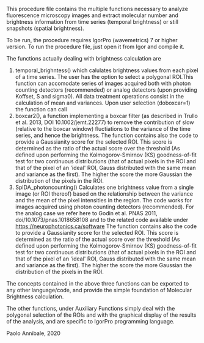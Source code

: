 This procedure file contains the multiple functions necessary to analyze 
fluorescence microscopy images and extract molecular number and brightness information from
time series (temporal brightness) or still snapshots (spatial brightness).

To be run, the procedure requires IgorPro (wavemetrics) 7 or higher version. To run the procedure file, just open it from Igor and compile it.

The functions actually dealing with brightness calculation are
1. temporal_brighntess() which calulates brightness values from each pixel of a time series. The user has the option to select
a polygonal ROI.This function can accomodate series of images acquired both with photon counting detectors (recommended) or
analog detectors (upon providing Koffset, S and sigma0). All data treatment operations consist in the calculation of mean and variances.
Upon user selection (doboxcar=1) the function can call
2. boxcar2(), a function implementing a boxcar filter (as described in Trullo et al. 2013, DOI 10.1002/jemt.22277) to remove the contribution of slow (relative to the boxcar window) 
fluctiations to the variance of the time series, and hence the brightness. 
The function contains also the code to provide a Gaussianity score for the selected ROI. This score is determined as the ratio
of the actual score over the threshold (As defined upon performing the Kolmogorov-Smirnov (KS) goodness-of-fit test for two continuous distributions
(that of actual pixels in the ROI and that of the pixel of an 'ideal' ROI, Gauss distributed with the same mean and variance as the first). The higher the score 
the more Gaussian the distribution of the pixels in the ROI.
3. SpIDA_photoncounting() Calculates one brightness value from a single image (or ROI thereof) based on the relationship between the variance
and the mean of the pixel intensities in the region. The code works for images acquired using photon counting detectors (recommended). For the analog
case we refer here to Godin et al. PNAS 2011, doi/10.1073/pnas.1018658108 and to the related code available under https://neurophotonics.ca/software
The function contains also the code to provide a Gaussianity score for the selected ROI. This score is determined as the ratio
of the actual score over the threshold (As defined upon performing the Kolmogorov-Smirnov (KS) goodness-of-fit test for two continuous distributions
(that of actual pixels in the ROI and that of the pixel of an 'ideal' ROI, Gauss distributed with the same mean and variance as the first). The higher the score 
the more Gaussian the distribution of the pixels in the ROI.
	
The concepts contained in the above three functions can be exported to any other language/code, and provide the simple foundation of Molecular Brightness calculation.

The other functions, under Auxiliary Functions simply deal with the polygonal selection of the ROIs and with the graphical display of the results of the analysis, and are specific to IgorPro programming language. 

Paolo Annibale, 2020

